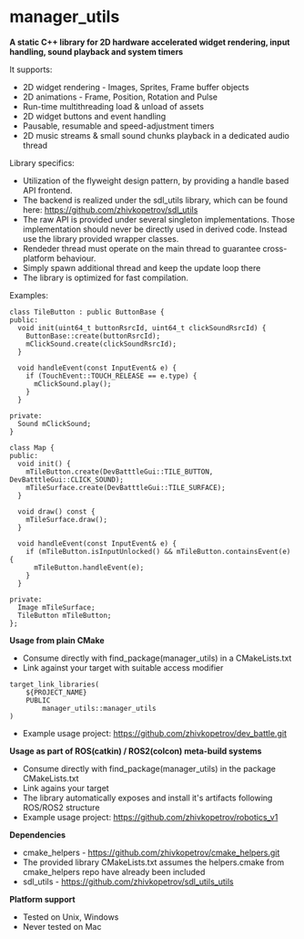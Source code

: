 # manager_utils

**A static C++ library for 2D hardware accelerated widget rendering, input handling, sound playback and system timers**

It supports:
- 2D widget rendering - Images, Sprites, Frame buffer objects
- 2D animations - Frame, Position, Rotation and Pulse
- Run-time multithreading load & unload of assets
- 2D widget buttons and event handling
- Pausable, resumable and speed-adjustment timers
- 2D music streams & small sound chunks playback in a dedicated audio thread

Library specifics:
- Utilization of the flyweight design pattern, by providing a handle based API frontend.
- The backend is realized under the sdl_utils library, which can be found here: https://github.com/zhivkopetrov/sdl_utils
- The raw API is provided under several singleton implementations.
Those implementation should never be directly used in derived code.
Instead use the library provided wrapper classes.
- Rendeder thread must operate on the main thread to guarantee cross-platform behaviour.
- Simply spawn additional thread and keep the update loop there
- The library is optimized for fast compilation.

Examples:
```
class TileButton : public ButtonBase {
public:
  void init(uint64_t buttonRsrcId, uint64_t clickSoundRsrcId) {
    ButtonBase::create(buttonRsrcId);
    mClickSound.create(clickSoundRsrcId);
  }

  void handleEvent(const InputEvent& e) {
    if (TouchEvent::TOUCH_RELEASE == e.type) {
      mClickSound.play();
    }
  }
    
private:
  Sound mClickSound;  
}

class Map {
public:
  void init() {
    mTileButton.create(DevBatttleGui::TILE_BUTTON, DevBatttleGui::CLICK_SOUND);
    mTileSurface.create(DevBatttleGui::TILE_SURFACE);
  }

  void draw() const {
    mTileSurface.draw();
  }
  
  void handleEvent(const InputEvent& e) {
    if (mTileButton.isInputUnlocked() && mTileButton.containsEvent(e) {
      mTileButton.handleEvent(e);
    }
  }

private:
  Image mTileSurface;
  TileButton mTileButton;
};

```

**Usage from plain CMake**
- Consume directly with find_package(manager_utils) in a CMakeLists.txt
- Link against your target with suitable access modifier
```
target_link_libraries(
    ${PROJECT_NAME} 
    PUBLIC
        manager_utils::manager_utils
)
```
- Example usage project: https://github.com/zhivkopetrov/dev_battle.git


**Usage as part of ROS(catkin) / ROS2(colcon) meta-build systems**
- Consume directly with find_package(manager_utils) in the package CMakeLists.txt
- Link agains your target
- The library automatically exposes and install it's artifacts following ROS/ROS2 structure
- Example usage project: https://github.com/zhivkopetrov/robotics_v1


**Dependencies**
- cmake_helpers - https://github.com/zhivkopetrov/cmake_helpers.git
- The provided library CMakeLists.txt assumes the helpers.cmake from cmake_helpers repo have already been included
- sdl_utils - https://github.com/zhivkopetrov/sdl_utils_utils


**Platform support**
- Tested on Unix, Windows
- Never tested on Mac
